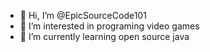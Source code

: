 - 👋 Hi, I’m @EpicSourceCode101
- 👀 I’m interested in programing video games
- 🌱 I’m currently learning open source java

<!---
Whooooooooooooooooooooooo :3
--->
